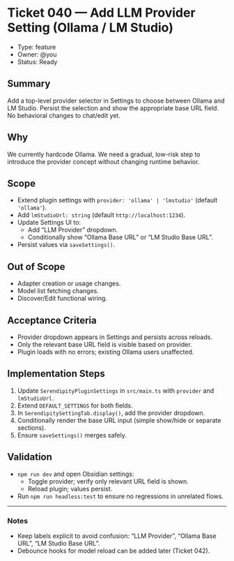 # Ticket 040 — Add LLM Provider Setting (Ollama / LM Studio)

- Type: feature
- Owner: @you
- Status: Ready

## Summary
Add a top-level provider selector in Settings to choose between Ollama and LM Studio. Persist the selection and show the appropriate base URL field. No behavioral changes to chat/edit yet.

## Why
We currently hardcode Ollama. We need a gradual, low-risk step to introduce the provider concept without changing runtime behavior.

## Scope
- Extend plugin settings with `provider: 'ollama' | 'lmstudio'` (default `'ollama'`).
- Add `lmStudioUrl: string` (default `http://localhost:1234`).
- Update Settings UI to:
  - Add “LLM Provider” dropdown.
  - Conditionally show “Ollama Base URL” or “LM Studio Base URL”.
- Persist values via `saveSettings()`.

## Out of Scope
- Adapter creation or usage changes.
- Model list fetching changes.
- Discover/Edit functional wiring.

## Acceptance Criteria
- Provider dropdown appears in Settings and persists across reloads.
- Only the relevant base URL field is visible based on provider.
- Plugin loads with no errors; existing Ollama users unaffected.

## Implementation Steps
1. Update `SerendipityPluginSettings` in `src/main.ts` with `provider` and `lmStudioUrl`.
2. Extend `DEFAULT_SETTINGS` for both fields.
3. In `SerendipitySettingTab.display()`, add the provider dropdown.
4. Conditionally render the base URL input (simple show/hide or separate sections).
5. Ensure `saveSettings()` merges safely.

## Validation
- `npm run dev` and open Obsidian settings:
  - Toggle provider; verify only relevant URL field is shown.
  - Reload plugin; values persist.
- Run `npm run headless:test` to ensure no regressions in unrelated flows.

---

### Notes
- Keep labels explicit to avoid confusion: “LLM Provider”, “Ollama Base URL”, “LM Studio Base URL”.
- Debounce hooks for model reload can be added later (Ticket 042).

